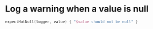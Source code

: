 # Log a warning when a value is null

```kotlin
expectNotNull(logger, value) { "$value should not be null" }
```